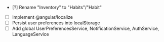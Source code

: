 - [?] Rename "Inventory" to "Habits"/"Habit"
- [ ] Implement @angular/localize
- [ ] Persist user preferences into localStorage
- [ ] Add global UserPreferencesService, NotificationService, AuthService, LanguageService